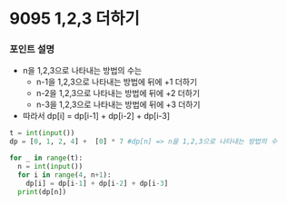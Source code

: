 ﻿# 9095 1,2,3 더하기

### 포인트 설명
- n을 1,2,3으로 나타내는 방법의 수는
	- n-1을 1,2,3으로 나타내는 방법에 뒤에 +1 더하기
	- n-2을 1,2,3으로 나타내는 방법에 뒤에 +2 더하기
	- n-3을 1,2,3으로 나타내는 방법에 뒤에 +3 더하기
- 따라서 dp[i] = dp[i-1] + dp[i-2] + dp[i-3]

```python
t = int(input())
dp = [0, 1, 2, 4] +  [0] * 7 #dp[n] => n을 1,2,3으로 나타내는 방법의 수

for _ in range(t):
  n = int(input())
  for i in range(4, n+1):
    dp[i] = dp[i-1] + dp[i-2] + dp[i-3]
  print(dp[n])
```
